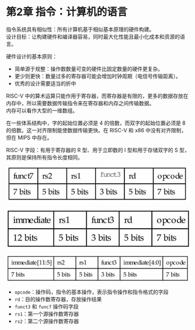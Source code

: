 # 第2章 指令：计算机的语言

指令系统具有相似性：所有计算机基于相似基本原理的硬件构建。  
设计目标：让构建硬件和编译器容易，同时最大化性能且最小化成本和资源的语言。

硬件设计的基本原则：

* 简单源于规整：操作数数量可变的硬件比固定数量的硬件更复杂。  
* 更少则更快：数量过多的寄存器可能会增加时钟周期（电信号传输距离）。  
* 优秀的设计需要适当的折中

RISC-V 中的算术运算只能作用于寄存器，而寄存器是有限的，更多的数据存放在内存中，所以需要数据传输指令来在寄存器和内存之间传输数据。  
内存可以看作大型的一维数组。

在一些体系结构中，字的起始位置必须是 4 的倍数，而双字的起始位置必须是 8 的倍数。这一对齐限制能使数据传输更快。在 RISC-V 和 x86 中没有对齐限制，但在 MIPS 中存在。

RISC-V 字段：有用于寄存器的 R 型、用于立即数的 I 型和用于存储双字的 S 型，其原则是保持所有指令长度相同。

![R 型指令](_v_images/20220911165541503_5871.png)

![I 型指令](_v_images/20220911165751416_29083.png)

![S 型指令](_v_images/20220911165902968_2674.png)

* `opcode`：操作码，指令的基本操作，表示指令操作和指令格式的字段  
* `rd`：目的操作数寄存器，存放操作结果  
* `funct3` 和 `func7` 操作码字段  
* `rs1`：第一个源操作数寄存器  
* `rs2`：第二个源操作数寄存器

